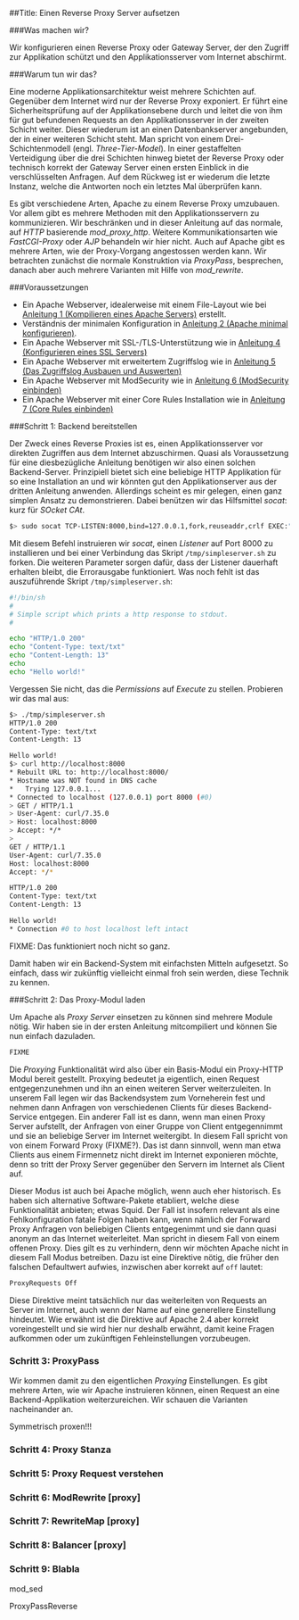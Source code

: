 ##Title: Einen Reverse Proxy Server aufsetzen

###Was machen wir?

Wir konfigurieren einen Reverse Proxy oder Gateway Server, der den Zugriff zur Applikation schützt und den Applikationsserver vom Internet abschirmt.

###Warum tun wir das?

Eine moderne Applikationsarchitektur weist mehrere Schichten auf. Gegenüber dem Internet wird nur der Reverse Proxy exponiert. Er führt eine Sicherheitsprüfung auf der Applikationsebene durch und leitet die von ihm für gut befundenen Requests an den Applikationsserver in der zweiten Schicht weiter. Dieser wiederum ist an einen Datenbankserver angebunden, der in einer weiteren Schicht steht. Man spricht von einem Drei-Schichtenmodell (engl. *Three-Tier-Model*). In einer gestaffelten Verteidigung über die drei Schichten hinweg bietet der Reverse Proxy oder technisch korrekt der Gateway Server einen ersten Einblick in die verschlüsselten Anfragen. Auf dem Rückweg ist er wiederum die letzte Instanz, welche die Antworten noch ein letztes Mal überprüfen kann.

Es gibt verschiedene Arten, Apache zu einem Reverse Proxy umzubauen. Vor allem gibt es mehrere Methoden mit den Applikationsservern zu kommunizieren. Wir beschränken und in dieser Anleitung auf das normale, auf *HTTP* basierende *mod_proxy_http*. Weitere Kommunikationsarten wie *FastCGI-Proxy* oder *AJP* behandeln wir hier nicht. Auch auf Apache gibt es mehrere Arten, wie der Proxy-Vorgang angestossen werden kann. Wir betrachten zunächst die normale Konstruktion via *ProxyPass*, besprechen, danach aber auch mehrere Varianten mit Hilfe von *mod_rewrite*.

###Voraussetzungen

* Ein Apache Webserver, idealerweise mit einem File-Layout wie bei [Anleitung 1 (Kompilieren eines Apache Servers)](https://www.netnea.com/cms/apache_tutorial_1_apache_compilieren/) erstellt.
* Verständnis der minimalen Konfiguration in [Anleitung 2 (Apache minimal konfigurieren)](https://www.netnea.com/cms/apache_tutorial_2_apache_minimal_konfigurieren/).
* Ein Apache Webserver mit SSL-/TLS-Unterstützung wie in [Anleitung 4 (Konfigurieren eines SSL Servers)](https://www.netnea.com/cms/apache-tutorial-4-ssl-server-konfigurieren)
* Ein Apache Webserver mit erweitertem Zugriffslog wie in [Anleitung 5 (Das Zugriffslog Ausbauen und Auswerten)](https://www.netnea.com/cms/apache-tutorial-5-zugriffslog-ausbauen/)
* Ein Apache Webserver mit ModSecurity wie in [Anleitung 6 (ModSecurity einbinden)](https://www.netnea.com/cms/apache-tutorial-6-modsecurity-einbinden/)
* Ein Apache Webserver mit einer Core Rules Installation wie in [Anleitung 7 (Core Rules einbinden)](http://www.netnea.com/cms/modsecurity-core-rules-einbinden/)

###Schritt 1: Backend bereitstellen

Der Zweck eines Reverse Proxies ist es, einen Applikationsserver vor direkten Zugriffen aus dem Internet abzuschirmen. Quasi als Voraussetzung für eine diesbezügliche Anleitung benötigen wir also einen solchen Backend-Server.
Prinzipiell bietet sich eine beliebige HTTP Applikation für so eine Installation an und wir könnten gut den Applikationserver aus der dritten Anleitung anwenden. Allerdings scheint es mir gelegen, einen ganz simplen Ansatz zu demonstrieren. Dabei benützen wir das Hilfsmittel *socat*: kurz für *SOcket CAt*. 

```bash
$> sudo socat TCP-LISTEN:8000,bind=127.0.0.1,fork,reuseaddr,crlf EXEC:"/tmp/sender.sh",pty,stderr
``` 

Mit diesem Befehl instruieren wir *socat*, einen *Listener* auf Port 8000 zu installieren und bei einer Verbindung das Skript `/tmp/simpleserver.sh` zu forken. Die weiteren Parameter sorgen dafür, dass der Listener dauerhaft erhalten bleibt, die Errorausgabe funktioniert. Was noch fehlt ist das auszuführende Skript `/tmp/simpleserver.sh`:

```bash
#!/bin/sh
#
# Simple script which prints a http response to stdout.
#

echo "HTTP/1.0 200"
echo "Content-Type: text/txt"
echo "Content-Length: 13"
echo
echo "Hello world!"
```

Vergessen Sie nicht, das die *Permissions* auf *Execute* zu stellen. Probieren wir das mal aus:


```bash
$> ./tmp/simpleserver.sh
HTTP/1.0 200
Content-Type: text/txt
Content-Length: 13

Hello world!
$> curl http://localhost:8000
* Rebuilt URL to: http://localhost:8000/
* Hostname was NOT found in DNS cache
*   Trying 127.0.0.1...
* Connected to localhost (127.0.0.1) port 8000 (#0)
> GET / HTTP/1.1
> User-Agent: curl/7.35.0
> Host: localhost:8000
> Accept: */*
> 
GET / HTTP/1.1
User-Agent: curl/7.35.0
Host: localhost:8000
Accept: */*

HTTP/1.0 200
Content-Type: text/txt
Content-Length: 13

Hello world!
* Connection #0 to host localhost left intact
```

FIXME: Das funktioniert noch nicht so ganz.

Damit haben wir ein Backend-System mit einfachsten Mitteln aufgesetzt. So einfach, dass wir zukünftig vielleicht einmal froh sein werden, diese Technik zu kennen.

###Schritt 2: Das Proxy-Modul laden

Um Apache als *Proxy Server* einsetzen zu können sind mehrere Module nötig. Wir haben sie in der ersten Anleitung mitcompiliert und können Sie nun einfach dazuladen.

```bash
FIXME
```

Die *Proxying* Funktionalität wird also über ein Basis-Modul ein Proxy-HTTP Modul bereit gestellt. Proxying bedeutet ja eigentlich, einen Request entgegenzunehmen und ihn an einen weiteren Server weiterzuleiten. In unserem Fall legen wir das Backendsystem zum Vorneherein fest und nehmen dann Anfragen von verschiedenen Clients für dieses Backend-Service entgegen. Ein anderer Fall ist es dann, wenn man einen Proxy Server aufstellt, der Anfragen von einer Gruppe von Client entgegennimmt und sie an beliebige Server im Internet weitergibt. In diesem Fall spricht von von einem Forward Proxy (FIXME?). Das ist dann sinnvoll, wenn man etwa Clients aus einem Firmennetz nicht direkt im Internet exponieren möchte, denn so tritt der Proxy Server gegenüber den Servern im Internet als Client auf. 

Dieser Modus ist auch bei Apache möglich, wenn auch eher historisch. Es haben sich alternative Software-Pakete etabliert, welche diese Funktionalität anbieten; etwas Squid. Der Fall ist insofern relevant als eine Fehlkonfiguration fatale Folgen haben kann, wenn nämlich der Forward Proxy Anfragen von beliebigen Clients entgegenimmt und sie dann quasi anonym an das Internet weiterleitet. Man spricht in diesem Fall von einem offenen Proxy. Dies gilt es zu verhindern, denn wir möchten Apache nicht in diesem Fall Modus betreiben. Dazu ist eine Direktive nötig, die früher den falschen Defaultwert aufwies, inzwischen aber korrekt auf `off` lautet:

```bash
ProxyRequests Off
```

Diese Direktive meint tatsächlich nur das weiterleiten von Requests an Server im Internet, auch wenn der Name auf eine generellere Einstellung hindeutet. Wie erwähnt ist die Direktive auf Apache 2.4 aber korrekt voreingestellt und sie wird hier nur deshalb erwähnt, damit keine Fragen aufkommen oder um zukünftigen Fehleinstellungen vorzubeugen.

### Schritt 3: ProxyPass

Wir kommen damit zu den eigentlichen *Proxying* Einstellungen. Es gibt mehrere Arten, wie wir Apache instruieren können, einen Request an eine Backend-Applikation weiterzureichen. Wir schauen die Varianten nacheinander an.

Symmetrisch proxen!!!

### Schritt 4: Proxy Stanza

### Schritt 5: Proxy Request verstehen

### Schritt 6: ModRewrite [proxy]

### Schritt 7: RewriteMap [proxy]

### Schritt 8: Balancer [proxy]

### Schritt 9: Blabla

mod_sed

ProxyPassReverse



